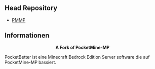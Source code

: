 ## Head Repository
 * [PMMP](https://github.com/pmmp/PocketMine-MP)
 ## Informationen
<p align="center">
	<b>A Fork of PocketMine-MP</b>
	
</p>
PocketBetter ist eine Minecraft Bedrock Edition Server software die auf PocketMine-MP bassiert. 




